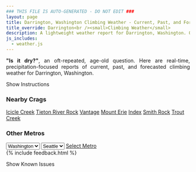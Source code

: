 ```yaml
---
### THIS FILE IS AUTO-GENERATED - DO NOT EDIT ###
layout: page
title: Darrington, Washington Climbing Weather - Current, Past, and Forecasted Report
title_override: Darrington<br /><small>Climbing Weather</small>
description: A lightweight weather report for Darrington, Washington. Optimized for slow internet connections.
js_includes:
  - weather.js
---
```


<section class="measure center lh-copy f5-ns f6 ph2 mv4" style="text-align: justify;">
<strong>"Is it dry?"</strong>, an oft-repeated, age-old question. Here are real-time,
precipitation-focused reports of current, past, and forecasted climbing weather for Darrington, Washington.
</section>

<p id="settings-toggle" class="mw5 b center tc hover-light-red black-70 pointer">Show Instructions</p>
<section id="settings" class="overflow-hidden" style="display:none;">
    <div class="mv2 ph2 center">
        <div class="fn f6 tc pv2">
            <p class="measure lh-copy center"><strong>Show/hide hourly forecasts</strong> by clicking the desired day.</p>
            <hr class="mw5 p0 mv2 o-60 b0 bt b--light-red light-red bg-light-red">
            <p class="measure lh-copy center"><strong>Current and Past conditions</strong> are measured by the nearest weather station. <strong>Forecast conditions</strong> are calculated and polled separately.</p>
            <hr class="mw5 p0 mv2 o-60 b0 bt b--light-red light-red bg-light-red">
            <p class="measure lh-copy center"><strong>Having issues?</strong> Try <a id="clear-cache" class="no-underline relative fancy-link light-red hover-light-red" href="#">clearing the local cache</a>.</p>
            <hr class="mw5 p0 mv2 o-60 b0 bt b--light-red light-red bg-light-red">
            <p class="measure lh-copy center">Weather data sourced from <a class="no-underline fancy-link relative light-red" target="_blank" href="https://www.weather.gov/documentation/services-web-api">weather.gov</a>.</p>
        </div>
    </div>
</section>
<section id="weather" data-crag="darrington-washington" class="mv4-ns mv3 ph2 center"></section>
<section id="nearby" class="tc lh-copy">
  <h3>Nearby Crags</h3>
<a class="nowrap no-underline fancy-link relative light-red mh3" href="/crags/icicle-creek-washington-weather.html">Icicle Creek</a>
<a class="nowrap no-underline fancy-link relative light-red mh3" href="/crags/tieton-river-rock-washington-weather.html">Tieton River Rock</a>
<a class="nowrap no-underline fancy-link relative light-red mh3" href="/crags/vantage-washington-weather.html">Vantage</a>
<a class="nowrap no-underline fancy-link relative light-red mh3" href="/crags/mount-erie-washington-weather.html">Mount Erie</a>
<a class="nowrap no-underline fancy-link relative light-red mh3" href="/crags/index-washington-weather.html">Index</a>
<a class="nowrap no-underline fancy-link relative light-red mh3" href="/crags/smith-rock-oregon-weather.html">Smith Rock</a>
<a class="nowrap no-underline fancy-link relative light-red mh3" href="/crags/trout-creek-oregon-weather.html">Trout Creek</a>
</section>
<section id="nearby" class="tc lh-copy">
  <h3>Other Metros</h3>
  <select class="ma1 bg-near-white pa2" id="stateSel">
    <option value="Texas">Texas</option>
    <option value="Washington" selected>Washington</option>
    <option value="Colorado">Colorado</option>
    <option value="Tennessee">Tennessee</option>
    <option value="Utah">Utah</option>
    <option value="California">California</option>
  </select>
  <select class="ma1 bg-near-white pa2" id="citySel">
    <option value="Seattle" selected>Seattle</option>
  </select>
  <a id="selectMetro" class="f6 link dim ph3 pv2 ma1 dib white bg-light-red" href="/crags/seattle-washington-weather.html">Select Metro</a>
  <script>
    var states = [];
    states["Texas"] = "Austin"
    states["Washington"] = "Seattle"
    states["Colorado"] = "Denver"
    states["Tennessee"] = "Nashville"
    states["Utah"] = "Salt Lake City"
    states["California"] = "San Francisco|Los Angeles"
  </script>
</section>
{% include feedback.html %}
<p id="issues-toggle" class="mw5 b center tc hover-light-red black-70 pointer">Show Known Issues</p>
<section id="issues" class="overflow-hidden tc f6">
</section>

<script>
  var weekly_SEW_151_89 = {"updated":"2022-10-12T04:40:17+00:00","units":"us","forecastGenerator":"BaselineForecastGenerator","generatedAt":"2022-10-12T08:43:28+00:00","updateTime":"2022-10-12T04:40:17+00:00","validTimes":"2022-10-11T22:00:00+00:00/P7DT3H","elevation":{"unitCode":"wmoUnit:m","value":1150.9248},"periods":[{"number":1,"name":"Overnight","startTime":"2022-10-12T01:00:00-07:00","endTime":"2022-10-12T06:00:00-07:00","isDaytime":false,"temperature":45,"temperatureUnit":"F","temperatureTrend":null,"windSpeed":"3 mph","windDirection":"N","icon":"https://api.weather.gov/icons/land/night/few?size=medium","shortForecast":"Mostly Clear","detailedForecast":"Mostly clear, with a low around 45. North wind around 3 mph."},{"number":2,"name":"Wednesday","startTime":"2022-10-12T06:00:00-07:00","endTime":"2022-10-12T18:00:00-07:00","isDaytime":true,"temperature":67,"temperatureUnit":"F","temperatureTrend":null,"windSpeed":"3 mph","windDirection":"NNE","icon":"https://api.weather.gov/icons/land/day/few?size=medium","shortForecast":"Sunny","detailedForecast":"Sunny, with a high near 67. North northeast wind around 3 mph."},{"number":3,"name":"Wednesday Night","startTime":"2022-10-12T18:00:00-07:00","endTime":"2022-10-13T06:00:00-07:00","isDaytime":false,"temperature":51,"temperatureUnit":"F","temperatureTrend":"rising","windSpeed":"1 to 5 mph","windDirection":"W","icon":"https://api.weather.gov/icons/land/night/few?size=medium","shortForecast":"Mostly Clear","detailedForecast":"Mostly clear. Low around 51, with temperatures rising to around 53 overnight. West wind 1 to 5 mph."},{"number":4,"name":"Thursday","startTime":"2022-10-13T06:00:00-07:00","endTime":"2022-10-13T18:00:00-07:00","isDaytime":true,"temperature":70,"temperatureUnit":"F","temperatureTrend":null,"windSpeed":"5 mph","windDirection":"SSW","icon":"https://api.weather.gov/icons/land/day/skc?size=medium","shortForecast":"Sunny","detailedForecast":"Sunny, with a high near 70. South southwest wind around 5 mph."},{"number":5,"name":"Thursday Night","startTime":"2022-10-13T18:00:00-07:00","endTime":"2022-10-14T06:00:00-07:00","isDaytime":false,"temperature":50,"temperatureUnit":"F","temperatureTrend":null,"windSpeed":"3 mph","windDirection":"SE","icon":"https://api.weather.gov/icons/land/night/few?size=medium","shortForecast":"Mostly Clear","detailedForecast":"Mostly clear, with a low around 50. Southeast wind around 3 mph."},{"number":6,"name":"Friday","startTime":"2022-10-14T06:00:00-07:00","endTime":"2022-10-14T18:00:00-07:00","isDaytime":true,"temperature":66,"temperatureUnit":"F","temperatureTrend":null,"windSpeed":"3 mph","windDirection":"S","icon":"https://api.weather.gov/icons/land/day/sct?size=medium","shortForecast":"Mostly Sunny","detailedForecast":"Mostly sunny, with a high near 66."},{"number":7,"name":"Friday Night","startTime":"2022-10-14T18:00:00-07:00","endTime":"2022-10-15T06:00:00-07:00","isDaytime":false,"temperature":49,"temperatureUnit":"F","temperatureTrend":null,"windSpeed":"6 mph","windDirection":"SE","icon":"https://api.weather.gov/icons/land/night/few?size=medium","shortForecast":"Mostly Clear","detailedForecast":"Mostly clear, with a low around 49."},{"number":8,"name":"Saturday","startTime":"2022-10-15T06:00:00-07:00","endTime":"2022-10-15T18:00:00-07:00","isDaytime":true,"temperature":71,"temperatureUnit":"F","temperatureTrend":null,"windSpeed":"2 to 6 mph","windDirection":"NNE","icon":"https://api.weather.gov/icons/land/day/few?size=medium","shortForecast":"Sunny","detailedForecast":"Sunny, with a high near 71."},{"number":9,"name":"Saturday Night","startTime":"2022-10-15T18:00:00-07:00","endTime":"2022-10-16T06:00:00-07:00","isDaytime":false,"temperature":51,"temperatureUnit":"F","temperatureTrend":null,"windSpeed":"2 to 8 mph","windDirection":"N","icon":"https://api.weather.gov/icons/land/night/few?size=medium","shortForecast":"Mostly Clear","detailedForecast":"Mostly clear, with a low around 51."},{"number":10,"name":"Sunday","startTime":"2022-10-16T06:00:00-07:00","endTime":"2022-10-16T18:00:00-07:00","isDaytime":true,"temperature":71,"temperatureUnit":"F","temperatureTrend":null,"windSpeed":"3 to 8 mph","windDirection":"SSE","icon":"https://api.weather.gov/icons/land/day/few?size=medium","shortForecast":"Sunny","detailedForecast":"Sunny, with a high near 71."},{"number":11,"name":"Sunday Night","startTime":"2022-10-16T18:00:00-07:00","endTime":"2022-10-17T06:00:00-07:00","isDaytime":false,"temperature":50,"temperatureUnit":"F","temperatureTrend":null,"windSpeed":"5 mph","windDirection":"SSE","icon":"https://api.weather.gov/icons/land/night/few?size=medium","shortForecast":"Mostly Clear","detailedForecast":"Mostly clear, with a low around 50."},{"number":12,"name":"Monday","startTime":"2022-10-17T06:00:00-07:00","endTime":"2022-10-17T18:00:00-07:00","isDaytime":true,"temperature":63,"temperatureUnit":"F","temperatureTrend":null,"windSpeed":"5 mph","windDirection":"SSW","icon":"https://api.weather.gov/icons/land/day/sct?size=medium","shortForecast":"Mostly Sunny","detailedForecast":"Mostly sunny, with a high near 63."},{"number":13,"name":"Monday Night","startTime":"2022-10-17T18:00:00-07:00","endTime":"2022-10-18T06:00:00-07:00","isDaytime":false,"temperature":48,"temperatureUnit":"F","temperatureTrend":null,"windSpeed":"3 mph","windDirection":"ESE","icon":"https://api.weather.gov/icons/land/night/sct?size=medium","shortForecast":"Partly Cloudy","detailedForecast":"Partly cloudy, with a low around 48."},{"number":14,"name":"Tuesday","startTime":"2022-10-18T06:00:00-07:00","endTime":"2022-10-18T18:00:00-07:00","isDaytime":true,"temperature":62,"temperatureUnit":"F","temperatureTrend":null,"windSpeed":"3 mph","windDirection":"NNW","icon":"https://api.weather.gov/icons/land/day/sct?size=medium","shortForecast":"Mostly Sunny","detailedForecast":"Mostly sunny, with a high near 62."}]}
  var hourly_SEW_151_89 = {"@context":["https://geojson.org/geojson-ld/geojson-context.jsonld",{"@version":"1.1","wx":"https://api.weather.gov/ontology#","geo":"http://www.opengis.net/ont/geosparql#","unit":"http://codes.wmo.int/common/unit/","@vocab":"https://api.weather.gov/ontology#"}],"type":"Feature","geometry":{"type":"Polygon","coordinates":[[[-121.6487288,48.1784602],[-121.6426225,48.158006500000006],[-121.6119448,48.16207810000001],[-121.6180444,48.18253210000001],[-121.6487288,48.1784602]]]},"properties":{"updated":"2022-10-12T04:40:17+00:00","units":"us","forecastGenerator":"HourlyForecastGenerator","generatedAt":"2022-10-12T08:43:29+00:00","updateTime":"2022-10-12T04:40:17+00:00","validTimes":"2022-10-11T22:00:00+00:00/P7DT3H","elevation":{"unitCode":"wmoUnit:m","value":1150.9248},"periods":[{"number":1,"name":"","startTime":"2022-10-12T01:00:00-07:00","endTime":"2022-10-12T02:00:00-07:00","isDaytime":false,"temperature":47,"temperatureUnit":"F","temperatureTrend":null,"windSpeed":"2 mph","windDirection":"NNW","icon":"https://api.weather.gov/icons/land/night/few?size=small","shortForecast":"Mostly Clear","detailedForecast":""},{"number":2,"name":"","startTime":"2022-10-12T02:00:00-07:00","endTime":"2022-10-12T03:00:00-07:00","isDaytime":false,"temperature":47,"temperatureUnit":"F","temperatureTrend":null,"windSpeed":"3 mph","windDirection":"N","icon":"https://api.weather.gov/icons/land/night/skc?size=small","shortForecast":"Clear","detailedForecast":""},{"number":3,"name":"","startTime":"2022-10-12T03:00:00-07:00","endTime":"2022-10-12T04:00:00-07:00","isDaytime":false,"temperature":46,"temperatureUnit":"F","temperatureTrend":null,"windSpeed":"3 mph","windDirection":"N","icon":"https://api.weather.gov/icons/land/night/few?size=small","shortForecast":"Mostly Clear","detailedForecast":""},{"number":4,"name":"","startTime":"2022-10-12T04:00:00-07:00","endTime":"2022-10-12T05:00:00-07:00","isDaytime":false,"temperature":46,"temperatureUnit":"F","temperatureTrend":null,"windSpeed":"3 mph","windDirection":"N","icon":"https://api.weather.gov/icons/land/night/few?size=small","shortForecast":"Mostly Clear","detailedForecast":""},{"number":5,"name":"","startTime":"2022-10-12T05:00:00-07:00","endTime":"2022-10-12T06:00:00-07:00","isDaytime":false,"temperature":46,"temperatureUnit":"F","temperatureTrend":null,"windSpeed":"1 mph","windDirection":"ENE","icon":"https://api.weather.gov/icons/land/night/few?size=small","shortForecast":"Mostly Clear","detailedForecast":""},{"number":6,"name":"","startTime":"2022-10-12T06:00:00-07:00","endTime":"2022-10-12T07:00:00-07:00","isDaytime":true,"temperature":45,"temperatureUnit":"F","temperatureTrend":null,"windSpeed":"1 mph","windDirection":"ENE","icon":"https://api.weather.gov/icons/land/day/few?size=small","shortForecast":"Sunny","detailedForecast":""},{"number":7,"name":"","startTime":"2022-10-12T07:00:00-07:00","endTime":"2022-10-12T08:00:00-07:00","isDaytime":true,"temperature":46,"temperatureUnit":"F","temperatureTrend":null,"windSpeed":"1 mph","windDirection":"ENE","icon":"https://api.weather.gov/icons/land/day/few?size=small","shortForecast":"Sunny","detailedForecast":""},{"number":8,"name":"","startTime":"2022-10-12T08:00:00-07:00","endTime":"2022-10-12T09:00:00-07:00","isDaytime":true,"temperature":46,"temperatureUnit":"F","temperatureTrend":null,"windSpeed":"2 mph","windDirection":"NE","icon":"https://api.weather.gov/icons/land/day/few?size=small","shortForecast":"Sunny","detailedForecast":""},{"number":9,"name":"","startTime":"2022-10-12T09:00:00-07:00","endTime":"2022-10-12T10:00:00-07:00","isDaytime":true,"temperature":49,"temperatureUnit":"F","temperatureTrend":null,"windSpeed":"2 mph","windDirection":"NE","icon":"https://api.weather.gov/icons/land/day/few?size=small","shortForecast":"Sunny","detailedForecast":""},{"number":10,"name":"","startTime":"2022-10-12T10:00:00-07:00","endTime":"2022-10-12T11:00:00-07:00","isDaytime":true,"temperature":54,"temperatureUnit":"F","temperatureTrend":null,"windSpeed":"2 mph","windDirection":"NE","icon":"https://api.weather.gov/icons/land/day/few?size=small","shortForecast":"Sunny","detailedForecast":""},{"number":11,"name":"","startTime":"2022-10-12T11:00:00-07:00","endTime":"2022-10-12T12:00:00-07:00","isDaytime":true,"temperature":59,"temperatureUnit":"F","temperatureTrend":null,"windSpeed":"3 mph","windDirection":"N","icon":"https://api.weather.gov/icons/land/day/few?size=small","shortForecast":"Sunny","detailedForecast":""},{"number":12,"name":"","startTime":"2022-10-12T12:00:00-07:00","endTime":"2022-10-12T13:00:00-07:00","isDaytime":true,"temperature":62,"temperatureUnit":"F","temperatureTrend":null,"windSpeed":"3 mph","windDirection":"N","icon":"https://api.weather.gov/icons/land/day/few?size=small","shortForecast":"Sunny","detailedForecast":""},{"number":13,"name":"","startTime":"2022-10-12T13:00:00-07:00","endTime":"2022-10-12T14:00:00-07:00","isDaytime":true,"temperature":65,"temperatureUnit":"F","temperatureTrend":null,"windSpeed":"3 mph","windDirection":"N","icon":"https://api.weather.gov/icons/land/day/few?size=small","shortForecast":"Sunny","detailedForecast":""},{"number":14,"name":"","startTime":"2022-10-12T14:00:00-07:00","endTime":"2022-10-12T15:00:00-07:00","isDaytime":true,"temperature":66,"temperatureUnit":"F","temperatureTrend":null,"windSpeed":"3 mph","windDirection":"N","icon":"https://api.weather.gov/icons/land/day/skc?size=small","shortForecast":"Sunny","detailedForecast":""},{"number":15,"name":"","startTime":"2022-10-12T15:00:00-07:00","endTime":"2022-10-12T16:00:00-07:00","isDaytime":true,"temperature":67,"temperatureUnit":"F","temperatureTrend":null,"windSpeed":"3 mph","windDirection":"N","icon":"https://api.weather.gov/icons/land/day/skc?size=small","shortForecast":"Sunny","detailedForecast":""},{"number":16,"name":"","startTime":"2022-10-12T16:00:00-07:00","endTime":"2022-10-12T17:00:00-07:00","isDaytime":true,"temperature":68,"temperatureUnit":"F","temperatureTrend":null,"windSpeed":"3 mph","windDirection":"N","icon":"https://api.weather.gov/icons/land/day/skc?size=small","shortForecast":"Sunny","detailedForecast":""},{"number":17,"name":"","startTime":"2022-10-12T17:00:00-07:00","endTime":"2022-10-12T18:00:00-07:00","isDaytime":true,"temperature":67,"temperatureUnit":"F","temperatureTrend":null,"windSpeed":"3 mph","windDirection":"NNE","icon":"https://api.weather.gov/icons/land/day/few?size=small","shortForecast":"Sunny","detailedForecast":""},{"number":18,"name":"","startTime":"2022-10-12T18:00:00-07:00","endTime":"2022-10-12T19:00:00-07:00","isDaytime":false,"temperature":65,"temperatureUnit":"F","temperatureTrend":null,"windSpeed":"3 mph","windDirection":"NNE","icon":"https://api.weather.gov/icons/land/night/few?size=small","shortForecast":"Mostly Clear","detailedForecast":""},{"number":19,"name":"","startTime":"2022-10-12T19:00:00-07:00","endTime":"2022-10-12T20:00:00-07:00","isDaytime":false,"temperature":62,"temperatureUnit":"F","temperatureTrend":null,"windSpeed":"3 mph","windDirection":"NNE","icon":"https://api.weather.gov/icons/land/night/few?size=small","shortForecast":"Mostly Clear","detailedForecast":""},{"number":20,"name":"","startTime":"2022-10-12T20:00:00-07:00","endTime":"2022-10-12T21:00:00-07:00","isDaytime":false,"temperature":59,"temperatureUnit":"F","temperatureTrend":null,"windSpeed":"1 mph","windDirection":"NNW","icon":"https://api.weather.gov/icons/land/night/sct?size=small","shortForecast":"Partly Cloudy","detailedForecast":""},{"number":21,"name":"","startTime":"2022-10-12T21:00:00-07:00","endTime":"2022-10-12T22:00:00-07:00","isDaytime":false,"temperature":57,"temperatureUnit":"F","temperatureTrend":null,"windSpeed":"1 mph","windDirection":"NNW","icon":"https://api.weather.gov/icons/land/night/sct?size=small","shortForecast":"Partly Cloudy","detailedForecast":""},{"number":22,"name":"","startTime":"2022-10-12T22:00:00-07:00","endTime":"2022-10-12T23:00:00-07:00","isDaytime":false,"temperature":55,"temperatureUnit":"F","temperatureTrend":null,"windSpeed":"1 mph","windDirection":"NNW","icon":"https://api.weather.gov/icons/land/night/sct?size=small","shortForecast":"Partly Cloudy","detailedForecast":""},{"number":23,"name":"","startTime":"2022-10-12T23:00:00-07:00","endTime":"2022-10-13T00:00:00-07:00","isDaytime":false,"temperature":54,"temperatureUnit":"F","temperatureTrend":null,"windSpeed":"2 mph","windDirection":"SSW","icon":"https://api.weather.gov/icons/land/night/few?size=small","shortForecast":"Mostly Clear","detailedForecast":""},{"number":24,"name":"","startTime":"2022-10-13T00:00:00-07:00","endTime":"2022-10-13T01:00:00-07:00","isDaytime":false,"temperature":54,"temperatureUnit":"F","temperatureTrend":null,"windSpeed":"2 mph","windDirection":"SSW","icon":"https://api.weather.gov/icons/land/night/few?size=small","shortForecast":"Mostly Clear","detailedForecast":""},{"number":25,"name":"","startTime":"2022-10-13T01:00:00-07:00","endTime":"2022-10-13T02:00:00-07:00","isDaytime":false,"temperature":54,"temperatureUnit":"F","temperatureTrend":null,"windSpeed":"2 mph","windDirection":"SSW","icon":"https://api.weather.gov/icons/land/night/few?size=small","shortForecast":"Mostly Clear","detailedForecast":""},{"number":26,"name":"","startTime":"2022-10-13T02:00:00-07:00","endTime":"2022-10-13T03:00:00-07:00","isDaytime":false,"temperature":54,"temperatureUnit":"F","temperatureTrend":null,"windSpeed":"5 mph","windDirection":"SSW","icon":"https://api.weather.gov/icons/land/night/few?size=small","shortForecast":"Mostly Clear","detailedForecast":""},{"number":27,"name":"","startTime":"2022-10-13T03:00:00-07:00","endTime":"2022-10-13T04:00:00-07:00","isDaytime":false,"temperature":53,"temperatureUnit":"F","temperatureTrend":null,"windSpeed":"5 mph","windDirection":"SSW","icon":"https://api.weather.gov/icons/land/night/few?size=small","shortForecast":"Mostly Clear","detailedForecast":""},{"number":28,"name":"","startTime":"2022-10-13T04:00:00-07:00","endTime":"2022-10-13T05:00:00-07:00","isDaytime":false,"temperature":53,"temperatureUnit":"F","temperatureTrend":null,"windSpeed":"5 mph","windDirection":"SSW","icon":"https://api.weather.gov/icons/land/night/few?size=small","shortForecast":"Mostly Clear","detailedForecast":""},{"number":29,"name":"","startTime":"2022-10-13T05:00:00-07:00","endTime":"2022-10-13T06:00:00-07:00","isDaytime":false,"temperature":53,"temperatureUnit":"F","temperatureTrend":null,"windSpeed":"5 mph","windDirection":"SSW","icon":"https://api.weather.gov/icons/land/night/few?size=small","shortForecast":"Mostly Clear","detailedForecast":""},{"number":30,"name":"","startTime":"2022-10-13T06:00:00-07:00","endTime":"2022-10-13T07:00:00-07:00","isDaytime":true,"temperature":52,"temperatureUnit":"F","temperatureTrend":null,"windSpeed":"5 mph","windDirection":"SSW","icon":"https://api.weather.gov/icons/land/day/few?size=small","shortForecast":"Sunny","detailedForecast":""},{"number":31,"name":"","startTime":"2022-10-13T07:00:00-07:00","endTime":"2022-10-13T08:00:00-07:00","isDaytime":true,"temperature":51,"temperatureUnit":"F","temperatureTrend":null,"windSpeed":"5 mph","windDirection":"SSW","icon":"https://api.weather.gov/icons/land/day/few?size=small","shortForecast":"Sunny","detailedForecast":""},{"number":32,"name":"","startTime":"2022-10-13T08:00:00-07:00","endTime":"2022-10-13T09:00:00-07:00","isDaytime":true,"temperature":52,"temperatureUnit":"F","temperatureTrend":null,"windSpeed":"5 mph","windDirection":"ESE","icon":"https://api.weather.gov/icons/land/day/skc?size=small","shortForecast":"Sunny","detailedForecast":""},{"number":33,"name":"","startTime":"2022-10-13T09:00:00-07:00","endTime":"2022-10-13T10:00:00-07:00","isDaytime":true,"temperature":55,"temperatureUnit":"F","temperatureTrend":null,"windSpeed":"5 mph","windDirection":"ESE","icon":"https://api.weather.gov/icons/land/day/skc?size=small","shortForecast":"Sunny","detailedForecast":""},{"number":34,"name":"","startTime":"2022-10-13T10:00:00-07:00","endTime":"2022-10-13T11:00:00-07:00","isDaytime":true,"temperature":60,"temperatureUnit":"F","temperatureTrend":null,"windSpeed":"5 mph","windDirection":"ESE","icon":"https://api.weather.gov/icons/land/day/skc?size=small","shortForecast":"Sunny","detailedForecast":""},{"number":35,"name":"","startTime":"2022-10-13T11:00:00-07:00","endTime":"2022-10-13T12:00:00-07:00","isDaytime":true,"temperature":64,"temperatureUnit":"F","temperatureTrend":null,"windSpeed":"2 mph","windDirection":"SSE","icon":"https://api.weather.gov/icons/land/day/skc?size=small","shortForecast":"Sunny","detailedForecast":""},{"number":36,"name":"","startTime":"2022-10-13T12:00:00-07:00","endTime":"2022-10-13T13:00:00-07:00","isDaytime":true,"temperature":67,"temperatureUnit":"F","temperatureTrend":null,"windSpeed":"2 mph","windDirection":"SSE","icon":"https://api.weather.gov/icons/land/day/skc?size=small","shortForecast":"Sunny","detailedForecast":""},{"number":37,"name":"","startTime":"2022-10-13T13:00:00-07:00","endTime":"2022-10-13T14:00:00-07:00","isDaytime":true,"temperature":68,"temperatureUnit":"F","temperatureTrend":null,"windSpeed":"2 mph","windDirection":"SSE","icon":"https://api.weather.gov/icons/land/day/skc?size=small","shortForecast":"Sunny","detailedForecast":""},{"number":38,"name":"","startTime":"2022-10-13T14:00:00-07:00","endTime":"2022-10-13T15:00:00-07:00","isDaytime":true,"temperature":69,"temperatureUnit":"F","temperatureTrend":null,"windSpeed":"2 mph","windDirection":"NNW","icon":"https://api.weather.gov/icons/land/day/skc?size=small","shortForecast":"Sunny","detailedForecast":""},{"number":39,"name":"","startTime":"2022-10-13T15:00:00-07:00","endTime":"2022-10-13T16:00:00-07:00","isDaytime":true,"temperature":69,"temperatureUnit":"F","temperatureTrend":null,"windSpeed":"2 mph","windDirection":"NNW","icon":"https://api.weather.gov/icons/land/day/skc?size=small","shortForecast":"Sunny","detailedForecast":""},{"number":40,"name":"","startTime":"2022-10-13T16:00:00-07:00","endTime":"2022-10-13T17:00:00-07:00","isDaytime":true,"temperature":69,"temperatureUnit":"F","temperatureTrend":null,"windSpeed":"2 mph","windDirection":"NNW","icon":"https://api.weather.gov/icons/land/day/skc?size=small","shortForecast":"Sunny","detailedForecast":""},{"number":41,"name":"","startTime":"2022-10-13T17:00:00-07:00","endTime":"2022-10-13T18:00:00-07:00","isDaytime":true,"temperature":67,"temperatureUnit":"F","temperatureTrend":null,"windSpeed":"3 mph","windDirection":"W","icon":"https://api.weather.gov/icons/land/day/skc?size=small","shortForecast":"Sunny","detailedForecast":""},{"number":42,"name":"","startTime":"2022-10-13T18:00:00-07:00","endTime":"2022-10-13T19:00:00-07:00","isDaytime":false,"temperature":64,"temperatureUnit":"F","temperatureTrend":null,"windSpeed":"3 mph","windDirection":"W","icon":"https://api.weather.gov/icons/land/night/skc?size=small","shortForecast":"Clear","detailedForecast":""},{"number":43,"name":"","startTime":"2022-10-13T19:00:00-07:00","endTime":"2022-10-13T20:00:00-07:00","isDaytime":false,"temperature":60,"temperatureUnit":"F","temperatureTrend":null,"windSpeed":"3 mph","windDirection":"W","icon":"https://api.weather.gov/icons/land/night/skc?size=small","shortForecast":"Clear","detailedForecast":""},{"number":44,"name":"","startTime":"2022-10-13T20:00:00-07:00","endTime":"2022-10-13T21:00:00-07:00","isDaytime":false,"temperature":57,"temperatureUnit":"F","temperatureTrend":null,"windSpeed":"2 mph","windDirection":"SE","icon":"https://api.weather.gov/icons/land/night/few?size=small","shortForecast":"Mostly Clear","detailedForecast":""},{"number":45,"name":"","startTime":"2022-10-13T21:00:00-07:00","endTime":"2022-10-13T22:00:00-07:00","isDaytime":false,"temperature":56,"temperatureUnit":"F","temperatureTrend":null,"windSpeed":"2 mph","windDirection":"SE","icon":"https://api.weather.gov/icons/land/night/few?size=small","shortForecast":"Mostly Clear","detailedForecast":""},{"number":46,"name":"","startTime":"2022-10-13T22:00:00-07:00","endTime":"2022-10-13T23:00:00-07:00","isDaytime":false,"temperature":55,"temperatureUnit":"F","temperatureTrend":null,"windSpeed":"2 mph","windDirection":"SE","icon":"https://api.weather.gov/icons/land/night/few?size=small","shortForecast":"Mostly Clear","detailedForecast":""},{"number":47,"name":"","startTime":"2022-10-13T23:00:00-07:00","endTime":"2022-10-14T00:00:00-07:00","isDaytime":false,"temperature":55,"temperatureUnit":"F","temperatureTrend":null,"windSpeed":"3 mph","windDirection":"ESE","icon":"https://api.weather.gov/icons/land/night/few?size=small","shortForecast":"Mostly Clear","detailedForecast":""},{"number":48,"name":"","startTime":"2022-10-14T00:00:00-07:00","endTime":"2022-10-14T01:00:00-07:00","isDaytime":false,"temperature":54,"temperatureUnit":"F","temperatureTrend":null,"windSpeed":"3 mph","windDirection":"ESE","icon":"https://api.weather.gov/icons/land/night/few?size=small","shortForecast":"Mostly Clear","detailedForecast":""},{"number":49,"name":"","startTime":"2022-10-14T01:00:00-07:00","endTime":"2022-10-14T02:00:00-07:00","isDaytime":false,"temperature":54,"temperatureUnit":"F","temperatureTrend":null,"windSpeed":"3 mph","windDirection":"ESE","icon":"https://api.weather.gov/icons/land/night/few?size=small","shortForecast":"Mostly Clear","detailedForecast":""},{"number":50,"name":"","startTime":"2022-10-14T02:00:00-07:00","endTime":"2022-10-14T03:00:00-07:00","isDaytime":false,"temperature":53,"temperatureUnit":"F","temperatureTrend":null,"windSpeed":"2 mph","windDirection":"ESE","icon":"https://api.weather.gov/icons/land/night/sct?size=small","shortForecast":"Partly Cloudy","detailedForecast":""},{"number":51,"name":"","startTime":"2022-10-14T03:00:00-07:00","endTime":"2022-10-14T04:00:00-07:00","isDaytime":false,"temperature":52,"temperatureUnit":"F","temperatureTrend":null,"windSpeed":"2 mph","windDirection":"ESE","icon":"https://api.weather.gov/icons/land/night/sct?size=small","shortForecast":"Partly Cloudy","detailedForecast":""},{"number":52,"name":"","startTime":"2022-10-14T04:00:00-07:00","endTime":"2022-10-14T05:00:00-07:00","isDaytime":false,"temperature":52,"temperatureUnit":"F","temperatureTrend":null,"windSpeed":"2 mph","windDirection":"ESE","icon":"https://api.weather.gov/icons/land/night/sct?size=small","shortForecast":"Partly Cloudy","detailedForecast":""},{"number":53,"name":"","startTime":"2022-10-14T05:00:00-07:00","endTime":"2022-10-14T06:00:00-07:00","isDaytime":false,"temperature":51,"temperatureUnit":"F","temperatureTrend":null,"windSpeed":"3 mph","windDirection":"ESE","icon":"https://api.weather.gov/icons/land/night/sct?size=small","shortForecast":"Partly Cloudy","detailedForecast":""},{"number":54,"name":"","startTime":"2022-10-14T06:00:00-07:00","endTime":"2022-10-14T07:00:00-07:00","isDaytime":true,"temperature":50,"temperatureUnit":"F","temperatureTrend":null,"windSpeed":"3 mph","windDirection":"ESE","icon":"https://api.weather.gov/icons/land/day/sct?size=small","shortForecast":"Mostly Sunny","detailedForecast":""},{"number":55,"name":"","startTime":"2022-10-14T07:00:00-07:00","endTime":"2022-10-14T08:00:00-07:00","isDaytime":true,"temperature":49,"temperatureUnit":"F","temperatureTrend":null,"windSpeed":"3 mph","windDirection":"ESE","icon":"https://api.weather.gov/icons/land/day/sct?size=small","shortForecast":"Mostly Sunny","detailedForecast":""},{"number":56,"name":"","startTime":"2022-10-14T08:00:00-07:00","endTime":"2022-10-14T09:00:00-07:00","isDaytime":true,"temperature":50,"temperatureUnit":"F","temperatureTrend":null,"windSpeed":"3 mph","windDirection":"ESE","icon":"https://api.weather.gov/icons/land/day/sct?size=small","shortForecast":"Mostly Sunny","detailedForecast":""},{"number":57,"name":"","startTime":"2022-10-14T09:00:00-07:00","endTime":"2022-10-14T10:00:00-07:00","isDaytime":true,"temperature":53,"temperatureUnit":"F","temperatureTrend":null,"windSpeed":"3 mph","windDirection":"ESE","icon":"https://api.weather.gov/icons/land/day/sct?size=small","shortForecast":"Mostly Sunny","detailedForecast":""},{"number":58,"name":"","startTime":"2022-10-14T10:00:00-07:00","endTime":"2022-10-14T11:00:00-07:00","isDaytime":true,"temperature":57,"temperatureUnit":"F","temperatureTrend":null,"windSpeed":"3 mph","windDirection":"ESE","icon":"https://api.weather.gov/icons/land/day/sct?size=small","shortForecast":"Mostly Sunny","detailedForecast":""},{"number":59,"name":"","startTime":"2022-10-14T11:00:00-07:00","endTime":"2022-10-14T12:00:00-07:00","isDaytime":true,"temperature":61,"temperatureUnit":"F","temperatureTrend":null,"windSpeed":"2 mph","windDirection":"W","icon":"https://api.weather.gov/icons/land/day/few?size=small","shortForecast":"Sunny","detailedForecast":""},{"number":60,"name":"","startTime":"2022-10-14T12:00:00-07:00","endTime":"2022-10-14T13:00:00-07:00","isDaytime":true,"temperature":64,"temperatureUnit":"F","temperatureTrend":null,"windSpeed":"2 mph","windDirection":"W","icon":"https://api.weather.gov/icons/land/day/few?size=small","shortForecast":"Sunny","detailedForecast":""},{"number":61,"name":"","startTime":"2022-10-14T13:00:00-07:00","endTime":"2022-10-14T14:00:00-07:00","isDaytime":true,"temperature":65,"temperatureUnit":"F","temperatureTrend":null,"windSpeed":"2 mph","windDirection":"W","icon":"https://api.weather.gov/icons/land/day/few?size=small","shortForecast":"Sunny","detailedForecast":""},{"number":62,"name":"","startTime":"2022-10-14T14:00:00-07:00","endTime":"2022-10-14T15:00:00-07:00","isDaytime":true,"temperature":66,"temperatureUnit":"F","temperatureTrend":null,"windSpeed":"3 mph","windDirection":"W","icon":"https://api.weather.gov/icons/land/day/few?size=small","shortForecast":"Sunny","detailedForecast":""},{"number":63,"name":"","startTime":"2022-10-14T15:00:00-07:00","endTime":"2022-10-14T16:00:00-07:00","isDaytime":true,"temperature":66,"temperatureUnit":"F","temperatureTrend":null,"windSpeed":"3 mph","windDirection":"W","icon":"https://api.weather.gov/icons/land/day/few?size=small","shortForecast":"Sunny","detailedForecast":""},{"number":64,"name":"","startTime":"2022-10-14T16:00:00-07:00","endTime":"2022-10-14T17:00:00-07:00","isDaytime":true,"temperature":66,"temperatureUnit":"F","temperatureTrend":null,"windSpeed":"3 mph","windDirection":"W","icon":"https://api.weather.gov/icons/land/day/few?size=small","shortForecast":"Sunny","detailedForecast":""},{"number":65,"name":"","startTime":"2022-10-14T17:00:00-07:00","endTime":"2022-10-14T18:00:00-07:00","isDaytime":true,"temperature":64,"temperatureUnit":"F","temperatureTrend":null,"windSpeed":"3 mph","windDirection":"W","icon":"https://api.weather.gov/icons/land/day/few?size=small","shortForecast":"Sunny","detailedForecast":""},{"number":66,"name":"","startTime":"2022-10-14T18:00:00-07:00","endTime":"2022-10-14T19:00:00-07:00","isDaytime":false,"temperature":61,"temperatureUnit":"F","temperatureTrend":null,"windSpeed":"3 mph","windDirection":"W","icon":"https://api.weather.gov/icons/land/night/few?size=small","shortForecast":"Mostly Clear","detailedForecast":""},{"number":67,"name":"","startTime":"2022-10-14T19:00:00-07:00","endTime":"2022-10-14T20:00:00-07:00","isDaytime":false,"temperature":58,"temperatureUnit":"F","temperatureTrend":null,"windSpeed":"3 mph","windDirection":"W","icon":"https://api.weather.gov/icons/land/night/few?size=small","shortForecast":"Mostly Clear","detailedForecast":""},{"number":68,"name":"","startTime":"2022-10-14T20:00:00-07:00","endTime":"2022-10-14T21:00:00-07:00","isDaytime":false,"temperature":55,"temperatureUnit":"F","temperatureTrend":null,"windSpeed":"3 mph","windDirection":"S","icon":"https://api.weather.gov/icons/land/night/few?size=small","shortForecast":"Mostly Clear","detailedForecast":""},{"number":69,"name":"","startTime":"2022-10-14T21:00:00-07:00","endTime":"2022-10-14T22:00:00-07:00","isDaytime":false,"temperature":54,"temperatureUnit":"F","temperatureTrend":null,"windSpeed":"3 mph","windDirection":"S","icon":"https://api.weather.gov/icons/land/night/few?size=small","shortForecast":"Mostly Clear","detailedForecast":""},{"number":70,"name":"","startTime":"2022-10-14T22:00:00-07:00","endTime":"2022-10-14T23:00:00-07:00","isDaytime":false,"temperature":53,"temperatureUnit":"F","temperatureTrend":null,"windSpeed":"3 mph","windDirection":"S","icon":"https://api.weather.gov/icons/land/night/few?size=small","shortForecast":"Mostly Clear","detailedForecast":""},{"number":71,"name":"","startTime":"2022-10-14T23:00:00-07:00","endTime":"2022-10-15T00:00:00-07:00","isDaytime":false,"temperature":53,"temperatureUnit":"F","temperatureTrend":null,"windSpeed":"5 mph","windDirection":"E","icon":"https://api.weather.gov/icons/land/night/few?size=small","shortForecast":"Mostly Clear","detailedForecast":""},{"number":72,"name":"","startTime":"2022-10-15T00:00:00-07:00","endTime":"2022-10-15T01:00:00-07:00","isDaytime":false,"temperature":53,"temperatureUnit":"F","temperatureTrend":null,"windSpeed":"5 mph","windDirection":"E","icon":"https://api.weather.gov/icons/land/night/few?size=small","shortForecast":"Mostly Clear","detailedForecast":""},{"number":73,"name":"","startTime":"2022-10-15T01:00:00-07:00","endTime":"2022-10-15T02:00:00-07:00","isDaytime":false,"temperature":52,"temperatureUnit":"F","temperatureTrend":null,"windSpeed":"5 mph","windDirection":"E","icon":"https://api.weather.gov/icons/land/night/few?size=small","shortForecast":"Mostly Clear","detailedForecast":""},{"number":74,"name":"","startTime":"2022-10-15T02:00:00-07:00","endTime":"2022-10-15T03:00:00-07:00","isDaytime":false,"temperature":52,"temperatureUnit":"F","temperatureTrend":null,"windSpeed":"5 mph","windDirection":"E","icon":"https://api.weather.gov/icons/land/night/few?size=small","shortForecast":"Mostly Clear","detailedForecast":""},{"number":75,"name":"","startTime":"2022-10-15T03:00:00-07:00","endTime":"2022-10-15T04:00:00-07:00","isDaytime":false,"temperature":52,"temperatureUnit":"F","temperatureTrend":null,"windSpeed":"5 mph","windDirection":"E","icon":"https://api.weather.gov/icons/land/night/few?size=small","shortForecast":"Mostly Clear","detailedForecast":""},{"number":76,"name":"","startTime":"2022-10-15T04:00:00-07:00","endTime":"2022-10-15T05:00:00-07:00","isDaytime":false,"temperature":51,"temperatureUnit":"F","temperatureTrend":null,"windSpeed":"5 mph","windDirection":"E","icon":"https://api.weather.gov/icons/land/night/few?size=small","shortForecast":"Mostly Clear","detailedForecast":""},{"number":77,"name":"","startTime":"2022-10-15T05:00:00-07:00","endTime":"2022-10-15T06:00:00-07:00","isDaytime":false,"temperature":51,"temperatureUnit":"F","temperatureTrend":null,"windSpeed":"6 mph","windDirection":"E","icon":"https://api.weather.gov/icons/land/night/few?size=small","shortForecast":"Mostly Clear","detailedForecast":""},{"number":78,"name":"","startTime":"2022-10-15T06:00:00-07:00","endTime":"2022-10-15T07:00:00-07:00","isDaytime":true,"temperature":50,"temperatureUnit":"F","temperatureTrend":null,"windSpeed":"6 mph","windDirection":"E","icon":"https://api.weather.gov/icons/land/day/few?size=small","shortForecast":"Sunny","detailedForecast":""},{"number":79,"name":"","startTime":"2022-10-15T07:00:00-07:00","endTime":"2022-10-15T08:00:00-07:00","isDaytime":true,"temperature":49,"temperatureUnit":"F","temperatureTrend":null,"windSpeed":"6 mph","windDirection":"E","icon":"https://api.weather.gov/icons/land/day/few?size=small","shortForecast":"Sunny","detailedForecast":""},{"number":80,"name":"","startTime":"2022-10-15T08:00:00-07:00","endTime":"2022-10-15T09:00:00-07:00","isDaytime":true,"temperature":50,"temperatureUnit":"F","temperatureTrend":null,"windSpeed":"6 mph","windDirection":"E","icon":"https://api.weather.gov/icons/land/day/few?size=small","shortForecast":"Sunny","detailedForecast":""},{"number":81,"name":"","startTime":"2022-10-15T09:00:00-07:00","endTime":"2022-10-15T10:00:00-07:00","isDaytime":true,"temperature":53,"temperatureUnit":"F","temperatureTrend":null,"windSpeed":"6 mph","windDirection":"E","icon":"https://api.weather.gov/icons/land/day/few?size=small","shortForecast":"Sunny","detailedForecast":""},{"number":82,"name":"","startTime":"2022-10-15T10:00:00-07:00","endTime":"2022-10-15T11:00:00-07:00","isDaytime":true,"temperature":58,"temperatureUnit":"F","temperatureTrend":null,"windSpeed":"6 mph","windDirection":"E","icon":"https://api.weather.gov/icons/land/day/few?size=small","shortForecast":"Sunny","detailedForecast":""},{"number":83,"name":"","startTime":"2022-10-15T11:00:00-07:00","endTime":"2022-10-15T12:00:00-07:00","isDaytime":true,"temperature":63,"temperatureUnit":"F","temperatureTrend":null,"windSpeed":"5 mph","windDirection":"E","icon":"https://api.weather.gov/icons/land/day/skc?size=small","shortForecast":"Sunny","detailedForecast":""},{"number":84,"name":"","startTime":"2022-10-15T12:00:00-07:00","endTime":"2022-10-15T13:00:00-07:00","isDaytime":true,"temperature":67,"temperatureUnit":"F","temperatureTrend":null,"windSpeed":"5 mph","windDirection":"E","icon":"https://api.weather.gov/icons/land/day/skc?size=small","shortForecast":"Sunny","detailedForecast":""},{"number":85,"name":"","startTime":"2022-10-15T13:00:00-07:00","endTime":"2022-10-15T14:00:00-07:00","isDaytime":true,"temperature":69,"temperatureUnit":"F","temperatureTrend":null,"windSpeed":"5 mph","windDirection":"E","icon":"https://api.weather.gov/icons/land/day/skc?size=small","shortForecast":"Sunny","detailedForecast":""},{"number":86,"name":"","startTime":"2022-10-15T14:00:00-07:00","endTime":"2022-10-15T15:00:00-07:00","isDaytime":true,"temperature":71,"temperatureUnit":"F","temperatureTrend":null,"windSpeed":"3 mph","windDirection":"NW","icon":"https://api.weather.gov/icons/land/day/skc?size=small","shortForecast":"Sunny","detailedForecast":""},{"number":87,"name":"","startTime":"2022-10-15T15:00:00-07:00","endTime":"2022-10-15T16:00:00-07:00","isDaytime":true,"temperature":71,"temperatureUnit":"F","temperatureTrend":null,"windSpeed":"3 mph","windDirection":"NW","icon":"https://api.weather.gov/icons/land/day/skc?size=small","shortForecast":"Sunny","detailedForecast":""},{"number":88,"name":"","startTime":"2022-10-15T16:00:00-07:00","endTime":"2022-10-15T17:00:00-07:00","isDaytime":true,"temperature":70,"temperatureUnit":"F","temperatureTrend":null,"windSpeed":"3 mph","windDirection":"NW","icon":"https://api.weather.gov/icons/land/day/skc?size=small","shortForecast":"Sunny","detailedForecast":""},{"number":89,"name":"","startTime":"2022-10-15T17:00:00-07:00","endTime":"2022-10-15T18:00:00-07:00","isDaytime":true,"temperature":68,"temperatureUnit":"F","temperatureTrend":null,"windSpeed":"2 mph","windDirection":"W","icon":"https://api.weather.gov/icons/land/day/few?size=small","shortForecast":"Sunny","detailedForecast":""},{"number":90,"name":"","startTime":"2022-10-15T18:00:00-07:00","endTime":"2022-10-15T19:00:00-07:00","isDaytime":false,"temperature":65,"temperatureUnit":"F","temperatureTrend":null,"windSpeed":"2 mph","windDirection":"W","icon":"https://api.weather.gov/icons/land/night/few?size=small","shortForecast":"Mostly Clear","detailedForecast":""},{"number":91,"name":"","startTime":"2022-10-15T19:00:00-07:00","endTime":"2022-10-15T20:00:00-07:00","isDaytime":false,"temperature":63,"temperatureUnit":"F","temperatureTrend":null,"windSpeed":"2 mph","windDirection":"W","icon":"https://api.weather.gov/icons/land/night/few?size=small","shortForecast":"Mostly Clear","detailedForecast":""},{"number":92,"name":"","startTime":"2022-10-15T20:00:00-07:00","endTime":"2022-10-15T21:00:00-07:00","isDaytime":false,"temperature":60,"temperatureUnit":"F","temperatureTrend":null,"windSpeed":"6 mph","windDirection":"E","icon":"https://api.weather.gov/icons/land/night/few?size=small","shortForecast":"Mostly Clear","detailedForecast":""},{"number":93,"name":"","startTime":"2022-10-15T21:00:00-07:00","endTime":"2022-10-15T22:00:00-07:00","isDaytime":false,"temperature":59,"temperatureUnit":"F","temperatureTrend":null,"windSpeed":"6 mph","windDirection":"E","icon":"https://api.weather.gov/icons/land/night/few?size=small","shortForecast":"Mostly Clear","detailedForecast":""},{"number":94,"name":"","startTime":"2022-10-15T22:00:00-07:00","endTime":"2022-10-15T23:00:00-07:00","isDaytime":false,"temperature":58,"temperatureUnit":"F","temperatureTrend":null,"windSpeed":"6 mph","windDirection":"E","icon":"https://api.weather.gov/icons/land/night/few?size=small","shortForecast":"Mostly Clear","detailedForecast":""},{"number":95,"name":"","startTime":"2022-10-15T23:00:00-07:00","endTime":"2022-10-16T00:00:00-07:00","isDaytime":false,"temperature":57,"temperatureUnit":"F","temperatureTrend":null,"windSpeed":"7 mph","windDirection":"E","icon":"https://api.weather.gov/icons/land/night/skc?size=small","shortForecast":"Clear","detailedForecast":""},{"number":96,"name":"","startTime":"2022-10-16T00:00:00-07:00","endTime":"2022-10-16T01:00:00-07:00","isDaytime":false,"temperature":56,"temperatureUnit":"F","temperatureTrend":null,"windSpeed":"7 mph","windDirection":"E","icon":"https://api.weather.gov/icons/land/night/skc?size=small","shortForecast":"Clear","detailedForecast":""},{"number":97,"name":"","startTime":"2022-10-16T01:00:00-07:00","endTime":"2022-10-16T02:00:00-07:00","isDaytime":false,"temperature":55,"temperatureUnit":"F","temperatureTrend":null,"windSpeed":"7 mph","windDirection":"E","icon":"https://api.weather.gov/icons/land/night/skc?size=small","shortForecast":"Clear","detailedForecast":""},{"number":98,"name":"","startTime":"2022-10-16T02:00:00-07:00","endTime":"2022-10-16T03:00:00-07:00","isDaytime":false,"temperature":54,"temperatureUnit":"F","temperatureTrend":null,"windSpeed":"7 mph","windDirection":"E","icon":"https://api.weather.gov/icons/land/night/few?size=small","shortForecast":"Mostly Clear","detailedForecast":""},{"number":99,"name":"","startTime":"2022-10-16T03:00:00-07:00","endTime":"2022-10-16T04:00:00-07:00","isDaytime":false,"temperature":54,"temperatureUnit":"F","temperatureTrend":null,"windSpeed":"7 mph","windDirection":"E","icon":"https://api.weather.gov/icons/land/night/few?size=small","shortForecast":"Mostly Clear","detailedForecast":""},{"number":100,"name":"","startTime":"2022-10-16T04:00:00-07:00","endTime":"2022-10-16T05:00:00-07:00","isDaytime":false,"temperature":53,"temperatureUnit":"F","temperatureTrend":null,"windSpeed":"7 mph","windDirection":"E","icon":"https://api.weather.gov/icons/land/night/few?size=small","shortForecast":"Mostly Clear","detailedForecast":""},{"number":101,"name":"","startTime":"2022-10-16T05:00:00-07:00","endTime":"2022-10-16T06:00:00-07:00","isDaytime":false,"temperature":53,"temperatureUnit":"F","temperatureTrend":null,"windSpeed":"8 mph","windDirection":"E","icon":"https://api.weather.gov/icons/land/night/few?size=small","shortForecast":"Mostly Clear","detailedForecast":""},{"number":102,"name":"","startTime":"2022-10-16T06:00:00-07:00","endTime":"2022-10-16T07:00:00-07:00","isDaytime":true,"temperature":52,"temperatureUnit":"F","temperatureTrend":null,"windSpeed":"8 mph","windDirection":"E","icon":"https://api.weather.gov/icons/land/day/few?size=small","shortForecast":"Sunny","detailedForecast":""},{"number":103,"name":"","startTime":"2022-10-16T07:00:00-07:00","endTime":"2022-10-16T08:00:00-07:00","isDaytime":true,"temperature":51,"temperatureUnit":"F","temperatureTrend":null,"windSpeed":"8 mph","windDirection":"E","icon":"https://api.weather.gov/icons/land/day/few?size=small","shortForecast":"Sunny","detailedForecast":""},{"number":104,"name":"","startTime":"2022-10-16T08:00:00-07:00","endTime":"2022-10-16T09:00:00-07:00","isDaytime":true,"temperature":52,"temperatureUnit":"F","temperatureTrend":null,"windSpeed":"7 mph","windDirection":"E","icon":"https://api.weather.gov/icons/land/day/few?size=small","shortForecast":"Sunny","detailedForecast":""},{"number":105,"name":"","startTime":"2022-10-16T09:00:00-07:00","endTime":"2022-10-16T10:00:00-07:00","isDaytime":true,"temperature":55,"temperatureUnit":"F","temperatureTrend":null,"windSpeed":"7 mph","windDirection":"E","icon":"https://api.weather.gov/icons/land/day/few?size=small","shortForecast":"Sunny","detailedForecast":""},{"number":106,"name":"","startTime":"2022-10-16T10:00:00-07:00","endTime":"2022-10-16T11:00:00-07:00","isDaytime":true,"temperature":59,"temperatureUnit":"F","temperatureTrend":null,"windSpeed":"7 mph","windDirection":"E","icon":"https://api.weather.gov/icons/land/day/few?size=small","shortForecast":"Sunny","detailedForecast":""},{"number":107,"name":"","startTime":"2022-10-16T11:00:00-07:00","endTime":"2022-10-16T12:00:00-07:00","isDaytime":true,"temperature":63,"temperatureUnit":"F","temperatureTrend":null,"windSpeed":"6 mph","windDirection":"E","icon":"https://api.weather.gov/icons/land/day/skc?size=small","shortForecast":"Sunny","detailedForecast":""},{"number":108,"name":"","startTime":"2022-10-16T12:00:00-07:00","endTime":"2022-10-16T13:00:00-07:00","isDaytime":true,"temperature":66,"temperatureUnit":"F","temperatureTrend":null,"windSpeed":"6 mph","windDirection":"E","icon":"https://api.weather.gov/icons/land/day/skc?size=small","shortForecast":"Sunny","detailedForecast":""},{"number":109,"name":"","startTime":"2022-10-16T13:00:00-07:00","endTime":"2022-10-16T14:00:00-07:00","isDaytime":true,"temperature":68,"temperatureUnit":"F","temperatureTrend":null,"windSpeed":"6 mph","windDirection":"E","icon":"https://api.weather.gov/icons/land/day/skc?size=small","shortForecast":"Sunny","detailedForecast":""},{"number":110,"name":"","startTime":"2022-10-16T14:00:00-07:00","endTime":"2022-10-16T15:00:00-07:00","isDaytime":true,"temperature":69,"temperatureUnit":"F","temperatureTrend":null,"windSpeed":"5 mph","windDirection":"S","icon":"https://api.weather.gov/icons/land/day/few?size=small","shortForecast":"Sunny","detailedForecast":""},{"number":111,"name":"","startTime":"2022-10-16T15:00:00-07:00","endTime":"2022-10-16T16:00:00-07:00","isDaytime":true,"temperature":69,"temperatureUnit":"F","temperatureTrend":null,"windSpeed":"5 mph","windDirection":"S","icon":"https://api.weather.gov/icons/land/day/few?size=small","shortForecast":"Sunny","detailedForecast":""},{"number":112,"name":"","startTime":"2022-10-16T16:00:00-07:00","endTime":"2022-10-16T17:00:00-07:00","isDaytime":true,"temperature":69,"temperatureUnit":"F","temperatureTrend":null,"windSpeed":"5 mph","windDirection":"S","icon":"https://api.weather.gov/icons/land/day/few?size=small","shortForecast":"Sunny","detailedForecast":""},{"number":113,"name":"","startTime":"2022-10-16T17:00:00-07:00","endTime":"2022-10-16T18:00:00-07:00","isDaytime":true,"temperature":67,"temperatureUnit":"F","temperatureTrend":null,"windSpeed":"3 mph","windDirection":"SW","icon":"https://api.weather.gov/icons/land/day/few?size=small","shortForecast":"Sunny","detailedForecast":""},{"number":114,"name":"","startTime":"2022-10-16T18:00:00-07:00","endTime":"2022-10-16T19:00:00-07:00","isDaytime":false,"temperature":65,"temperatureUnit":"F","temperatureTrend":null,"windSpeed":"3 mph","windDirection":"SW","icon":"https://api.weather.gov/icons/land/night/few?size=small","shortForecast":"Mostly Clear","detailedForecast":""},{"number":115,"name":"","startTime":"2022-10-16T19:00:00-07:00","endTime":"2022-10-16T20:00:00-07:00","isDaytime":false,"temperature":62,"temperatureUnit":"F","temperatureTrend":null,"windSpeed":"3 mph","windDirection":"SW","icon":"https://api.weather.gov/icons/land/night/few?size=small","shortForecast":"Mostly Clear","detailedForecast":""},{"number":116,"name":"","startTime":"2022-10-16T20:00:00-07:00","endTime":"2022-10-16T21:00:00-07:00","isDaytime":false,"temperature":59,"temperatureUnit":"F","temperatureTrend":null,"windSpeed":"5 mph","windDirection":"SE","icon":"https://api.weather.gov/icons/land/night/few?size=small","shortForecast":"Mostly Clear","detailedForecast":""},{"number":117,"name":"","startTime":"2022-10-16T21:00:00-07:00","endTime":"2022-10-16T22:00:00-07:00","isDaytime":false,"temperature":57,"temperatureUnit":"F","temperatureTrend":null,"windSpeed":"5 mph","windDirection":"SE","icon":"https://api.weather.gov/icons/land/night/few?size=small","shortForecast":"Mostly Clear","detailedForecast":""},{"number":118,"name":"","startTime":"2022-10-16T22:00:00-07:00","endTime":"2022-10-16T23:00:00-07:00","isDaytime":false,"temperature":56,"temperatureUnit":"F","temperatureTrend":null,"windSpeed":"5 mph","windDirection":"SE","icon":"https://api.weather.gov/icons/land/night/few?size=small","shortForecast":"Mostly Clear","detailedForecast":""},{"number":119,"name":"","startTime":"2022-10-16T23:00:00-07:00","endTime":"2022-10-17T00:00:00-07:00","isDaytime":false,"temperature":55,"temperatureUnit":"F","temperatureTrend":null,"windSpeed":"5 mph","windDirection":"ESE","icon":"https://api.weather.gov/icons/land/night/few?size=small","shortForecast":"Mostly Clear","detailedForecast":""},{"number":120,"name":"","startTime":"2022-10-17T00:00:00-07:00","endTime":"2022-10-17T01:00:00-07:00","isDaytime":false,"temperature":54,"temperatureUnit":"F","temperatureTrend":null,"windSpeed":"5 mph","windDirection":"ESE","icon":"https://api.weather.gov/icons/land/night/few?size=small","shortForecast":"Mostly Clear","detailedForecast":""},{"number":121,"name":"","startTime":"2022-10-17T01:00:00-07:00","endTime":"2022-10-17T02:00:00-07:00","isDaytime":false,"temperature":54,"temperatureUnit":"F","temperatureTrend":null,"windSpeed":"5 mph","windDirection":"ESE","icon":"https://api.weather.gov/icons/land/night/few?size=small","shortForecast":"Mostly Clear","detailedForecast":""},{"number":122,"name":"","startTime":"2022-10-17T02:00:00-07:00","endTime":"2022-10-17T03:00:00-07:00","isDaytime":false,"temperature":53,"temperatureUnit":"F","temperatureTrend":null,"windSpeed":"5 mph","windDirection":"SE","icon":"https://api.weather.gov/icons/land/night/few?size=small","shortForecast":"Mostly Clear","detailedForecast":""},{"number":123,"name":"","startTime":"2022-10-17T03:00:00-07:00","endTime":"2022-10-17T04:00:00-07:00","isDaytime":false,"temperature":52,"temperatureUnit":"F","temperatureTrend":null,"windSpeed":"5 mph","windDirection":"SE","icon":"https://api.weather.gov/icons/land/night/few?size=small","shortForecast":"Mostly Clear","detailedForecast":""},{"number":124,"name":"","startTime":"2022-10-17T04:00:00-07:00","endTime":"2022-10-17T05:00:00-07:00","isDaytime":false,"temperature":52,"temperatureUnit":"F","temperatureTrend":null,"windSpeed":"5 mph","windDirection":"SE","icon":"https://api.weather.gov/icons/land/night/few?size=small","shortForecast":"Mostly Clear","detailedForecast":""},{"number":125,"name":"","startTime":"2022-10-17T05:00:00-07:00","endTime":"2022-10-17T06:00:00-07:00","isDaytime":false,"temperature":51,"temperatureUnit":"F","temperatureTrend":null,"windSpeed":"5 mph","windDirection":"SE","icon":"https://api.weather.gov/icons/land/night/sct?size=small","shortForecast":"Partly Cloudy","detailedForecast":""},{"number":126,"name":"","startTime":"2022-10-17T06:00:00-07:00","endTime":"2022-10-17T07:00:00-07:00","isDaytime":true,"temperature":50,"temperatureUnit":"F","temperatureTrend":null,"windSpeed":"5 mph","windDirection":"SE","icon":"https://api.weather.gov/icons/land/day/sct?size=small","shortForecast":"Mostly Sunny","detailedForecast":""},{"number":127,"name":"","startTime":"2022-10-17T07:00:00-07:00","endTime":"2022-10-17T08:00:00-07:00","isDaytime":true,"temperature":50,"temperatureUnit":"F","temperatureTrend":null,"windSpeed":"5 mph","windDirection":"SE","icon":"https://api.weather.gov/icons/land/day/sct?size=small","shortForecast":"Mostly Sunny","detailedForecast":""},{"number":128,"name":"","startTime":"2022-10-17T08:00:00-07:00","endTime":"2022-10-17T09:00:00-07:00","isDaytime":true,"temperature":50,"temperatureUnit":"F","temperatureTrend":null,"windSpeed":"5 mph","windDirection":"SSE","icon":"https://api.weather.gov/icons/land/day/few?size=small","shortForecast":"Sunny","detailedForecast":""},{"number":129,"name":"","startTime":"2022-10-17T09:00:00-07:00","endTime":"2022-10-17T10:00:00-07:00","isDaytime":true,"temperature":52,"temperatureUnit":"F","temperatureTrend":null,"windSpeed":"5 mph","windDirection":"SSE","icon":"https://api.weather.gov/icons/land/day/few?size=small","shortForecast":"Sunny","detailedForecast":""},{"number":130,"name":"","startTime":"2022-10-17T10:00:00-07:00","endTime":"2022-10-17T11:00:00-07:00","isDaytime":true,"temperature":55,"temperatureUnit":"F","temperatureTrend":null,"windSpeed":"5 mph","windDirection":"SSE","icon":"https://api.weather.gov/icons/land/day/few?size=small","shortForecast":"Sunny","detailedForecast":""},{"number":131,"name":"","startTime":"2022-10-17T11:00:00-07:00","endTime":"2022-10-17T12:00:00-07:00","isDaytime":true,"temperature":58,"temperatureUnit":"F","temperatureTrend":null,"windSpeed":"3 mph","windDirection":"WSW","icon":"https://api.weather.gov/icons/land/day/sct?size=small","shortForecast":"Mostly Sunny","detailedForecast":""},{"number":132,"name":"","startTime":"2022-10-17T12:00:00-07:00","endTime":"2022-10-17T13:00:00-07:00","isDaytime":true,"temperature":60,"temperatureUnit":"F","temperatureTrend":null,"windSpeed":"3 mph","windDirection":"WSW","icon":"https://api.weather.gov/icons/land/day/sct?size=small","shortForecast":"Mostly Sunny","detailedForecast":""},{"number":133,"name":"","startTime":"2022-10-17T13:00:00-07:00","endTime":"2022-10-17T14:00:00-07:00","isDaytime":true,"temperature":61,"temperatureUnit":"F","temperatureTrend":null,"windSpeed":"3 mph","windDirection":"WSW","icon":"https://api.weather.gov/icons/land/day/sct?size=small","shortForecast":"Mostly Sunny","detailedForecast":""},{"number":134,"name":"","startTime":"2022-10-17T14:00:00-07:00","endTime":"2022-10-17T15:00:00-07:00","isDaytime":true,"temperature":62,"temperatureUnit":"F","temperatureTrend":null,"windSpeed":"3 mph","windDirection":"W","icon":"https://api.weather.gov/icons/land/day/sct?size=small","shortForecast":"Mostly Sunny","detailedForecast":""},{"number":135,"name":"","startTime":"2022-10-17T15:00:00-07:00","endTime":"2022-10-17T16:00:00-07:00","isDaytime":true,"temperature":62,"temperatureUnit":"F","temperatureTrend":null,"windSpeed":"3 mph","windDirection":"W","icon":"https://api.weather.gov/icons/land/day/sct?size=small","shortForecast":"Mostly Sunny","detailedForecast":""},{"number":136,"name":"","startTime":"2022-10-17T16:00:00-07:00","endTime":"2022-10-17T17:00:00-07:00","isDaytime":true,"temperature":61,"temperatureUnit":"F","temperatureTrend":null,"windSpeed":"3 mph","windDirection":"W","icon":"https://api.weather.gov/icons/land/day/sct?size=small","shortForecast":"Mostly Sunny","detailedForecast":""},{"number":137,"name":"","startTime":"2022-10-17T17:00:00-07:00","endTime":"2022-10-17T18:00:00-07:00","isDaytime":true,"temperature":59,"temperatureUnit":"F","temperatureTrend":null,"windSpeed":"3 mph","windDirection":"W","icon":"https://api.weather.gov/icons/land/day/sct?size=small","shortForecast":"Mostly Sunny","detailedForecast":""},{"number":138,"name":"","startTime":"2022-10-17T18:00:00-07:00","endTime":"2022-10-17T19:00:00-07:00","isDaytime":false,"temperature":57,"temperatureUnit":"F","temperatureTrend":null,"windSpeed":"3 mph","windDirection":"W","icon":"https://api.weather.gov/icons/land/night/sct?size=small","shortForecast":"Partly Cloudy","detailedForecast":""},{"number":139,"name":"","startTime":"2022-10-17T19:00:00-07:00","endTime":"2022-10-17T20:00:00-07:00","isDaytime":false,"temperature":55,"temperatureUnit":"F","temperatureTrend":null,"windSpeed":"3 mph","windDirection":"W","icon":"https://api.weather.gov/icons/land/night/sct?size=small","shortForecast":"Partly Cloudy","detailedForecast":""},{"number":140,"name":"","startTime":"2022-10-17T20:00:00-07:00","endTime":"2022-10-17T21:00:00-07:00","isDaytime":false,"temperature":53,"temperatureUnit":"F","temperatureTrend":null,"windSpeed":"3 mph","windDirection":"WSW","icon":"https://api.weather.gov/icons/land/night/sct?size=small","shortForecast":"Partly Cloudy","detailedForecast":""},{"number":141,"name":"","startTime":"2022-10-17T21:00:00-07:00","endTime":"2022-10-17T22:00:00-07:00","isDaytime":false,"temperature":52,"temperatureUnit":"F","temperatureTrend":null,"windSpeed":"3 mph","windDirection":"WSW","icon":"https://api.weather.gov/icons/land/night/sct?size=small","shortForecast":"Partly Cloudy","detailedForecast":""},{"number":142,"name":"","startTime":"2022-10-17T22:00:00-07:00","endTime":"2022-10-17T23:00:00-07:00","isDaytime":false,"temperature":52,"temperatureUnit":"F","temperatureTrend":null,"windSpeed":"3 mph","windDirection":"WSW","icon":"https://api.weather.gov/icons/land/night/sct?size=small","shortForecast":"Partly Cloudy","detailedForecast":""},{"number":143,"name":"","startTime":"2022-10-17T23:00:00-07:00","endTime":"2022-10-18T00:00:00-07:00","isDaytime":false,"temperature":52,"temperatureUnit":"F","temperatureTrend":null,"windSpeed":"3 mph","windDirection":"ESE","icon":"https://api.weather.gov/icons/land/night/sct?size=small","shortForecast":"Partly Cloudy","detailedForecast":""},{"number":144,"name":"","startTime":"2022-10-18T00:00:00-07:00","endTime":"2022-10-18T01:00:00-07:00","isDaytime":false,"temperature":52,"temperatureUnit":"F","temperatureTrend":null,"windSpeed":"3 mph","windDirection":"ESE","icon":"https://api.weather.gov/icons/land/night/sct?size=small","shortForecast":"Partly Cloudy","detailedForecast":""},{"number":145,"name":"","startTime":"2022-10-18T01:00:00-07:00","endTime":"2022-10-18T02:00:00-07:00","isDaytime":false,"temperature":51,"temperatureUnit":"F","temperatureTrend":null,"windSpeed":"3 mph","windDirection":"ESE","icon":"https://api.weather.gov/icons/land/night/sct?size=small","shortForecast":"Partly Cloudy","detailedForecast":""},{"number":146,"name":"","startTime":"2022-10-18T02:00:00-07:00","endTime":"2022-10-18T03:00:00-07:00","isDaytime":false,"temperature":51,"temperatureUnit":"F","temperatureTrend":null,"windSpeed":"2 mph","windDirection":"E","icon":"https://api.weather.gov/icons/land/night/sct?size=small","shortForecast":"Partly Cloudy","detailedForecast":""},{"number":147,"name":"","startTime":"2022-10-18T03:00:00-07:00","endTime":"2022-10-18T04:00:00-07:00","isDaytime":false,"temperature":50,"temperatureUnit":"F","temperatureTrend":null,"windSpeed":"2 mph","windDirection":"E","icon":"https://api.weather.gov/icons/land/night/sct?size=small","shortForecast":"Partly Cloudy","detailedForecast":""},{"number":148,"name":"","startTime":"2022-10-18T04:00:00-07:00","endTime":"2022-10-18T05:00:00-07:00","isDaytime":false,"temperature":50,"temperatureUnit":"F","temperatureTrend":null,"windSpeed":"2 mph","windDirection":"E","icon":"https://api.weather.gov/icons/land/night/sct?size=small","shortForecast":"Partly Cloudy","detailedForecast":""},{"number":149,"name":"","startTime":"2022-10-18T05:00:00-07:00","endTime":"2022-10-18T06:00:00-07:00","isDaytime":false,"temperature":49,"temperatureUnit":"F","temperatureTrend":null,"windSpeed":"2 mph","windDirection":"ENE","icon":"https://api.weather.gov/icons/land/night/sct?size=small","shortForecast":"Partly Cloudy","detailedForecast":""},{"number":150,"name":"","startTime":"2022-10-18T06:00:00-07:00","endTime":"2022-10-18T07:00:00-07:00","isDaytime":true,"temperature":48,"temperatureUnit":"F","temperatureTrend":null,"windSpeed":"2 mph","windDirection":"ENE","icon":"https://api.weather.gov/icons/land/day/sct?size=small","shortForecast":"Mostly Sunny","detailedForecast":""},{"number":151,"name":"","startTime":"2022-10-18T07:00:00-07:00","endTime":"2022-10-18T08:00:00-07:00","isDaytime":true,"temperature":48,"temperatureUnit":"F","temperatureTrend":null,"windSpeed":"2 mph","windDirection":"ENE","icon":"https://api.weather.gov/icons/land/day/sct?size=small","shortForecast":"Mostly Sunny","detailedForecast":""},{"number":152,"name":"","startTime":"2022-10-18T08:00:00-07:00","endTime":"2022-10-18T09:00:00-07:00","isDaytime":true,"temperature":48,"temperatureUnit":"F","temperatureTrend":null,"windSpeed":"2 mph","windDirection":"ENE","icon":"https://api.weather.gov/icons/land/day/sct?size=small","shortForecast":"Mostly Sunny","detailedForecast":""},{"number":153,"name":"","startTime":"2022-10-18T09:00:00-07:00","endTime":"2022-10-18T10:00:00-07:00","isDaytime":true,"temperature":50,"temperatureUnit":"F","temperatureTrend":null,"windSpeed":"2 mph","windDirection":"ENE","icon":"https://api.weather.gov/icons/land/day/sct?size=small","shortForecast":"Mostly Sunny","detailedForecast":""},{"number":154,"name":"","startTime":"2022-10-18T10:00:00-07:00","endTime":"2022-10-18T11:00:00-07:00","isDaytime":true,"temperature":53,"temperatureUnit":"F","temperatureTrend":null,"windSpeed":"2 mph","windDirection":"ENE","icon":"https://api.weather.gov/icons/land/day/sct?size=small","shortForecast":"Mostly Sunny","detailedForecast":""},{"number":155,"name":"","startTime":"2022-10-18T11:00:00-07:00","endTime":"2022-10-18T12:00:00-07:00","isDaytime":true,"temperature":56,"temperatureUnit":"F","temperatureTrend":null,"windSpeed":"2 mph","windDirection":"WNW","icon":"https://api.weather.gov/icons/land/day/sct?size=small","shortForecast":"Mostly Sunny","detailedForecast":""},{"number":156,"name":"","startTime":"2022-10-18T12:00:00-07:00","endTime":"2022-10-18T13:00:00-07:00","isDaytime":true,"temperature":58,"temperatureUnit":"F","temperatureTrend":null,"windSpeed":"2 mph","windDirection":"WNW","icon":"https://api.weather.gov/icons/land/day/sct?size=small","shortForecast":"Mostly Sunny","detailedForecast":""}]}}
  var crags_config = [
  {
    "name": "Darrington",
    "note": "A collection of granite domes",
    "mountainProject": "https://www.mountainproject.com/area/106006698/darrington",
    "station": "KAWO",
    "office": "SEW/151,89",
    "coordinates": [
      -121.638,
      48.161
    ]
  }
]</script>

